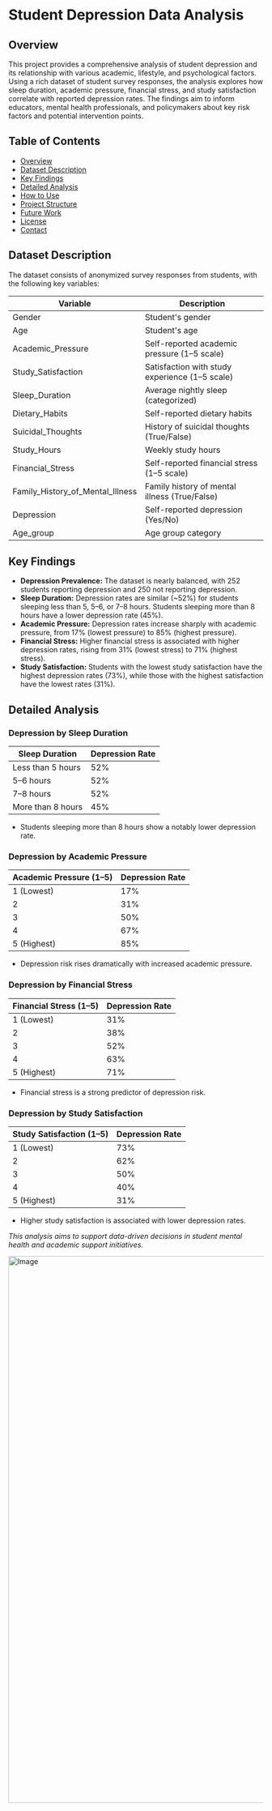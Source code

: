 # Student Depression Data Analysis

## Overview

This project provides a comprehensive analysis of student depression and its relationship with various academic, lifestyle, and psychological factors. Using a rich dataset of student survey responses, the analysis explores how sleep duration, academic pressure, financial stress, and study satisfaction correlate with reported depression rates. The findings aim to inform educators, mental health professionals, and policymakers about key risk factors and potential intervention points.

## Table of Contents

- [Overview](#overview)
- [Dataset Description](#dataset-description)
- [Key Findings](#key-findings)
- [Detailed Analysis](#detailed-analysis)
- [How to Use](#how-to-use)
- [Project Structure](#project-structure)
- [Future Work](#future-work)
- [License](#license)
- [Contact](#contact)

## Dataset Description

The dataset consists of anonymized survey responses from students, with the following key variables:

| Variable                        | Description                                              |
|----------------------------------|----------------------------------------------------------|
| Gender                          | Student's gender                                         |
| Age                             | Student's age                                            |
| Academic_Pressure               | Self-reported academic pressure (1–5 scale)              |
| Study_Satisfaction              | Satisfaction with study experience (1–5 scale)           |
| Sleep_Duration                  | Average nightly sleep (categorized)                      |
| Dietary_Habits                  | Self-reported dietary habits                             |
| Suicidal_Thoughts               | History of suicidal thoughts (True/False)                |
| Study_Hours                     | Weekly study hours                                       |
| Financial_Stress                | Self-reported financial stress (1–5 scale)               |
| Family_History_of_Mental_Illness| Family history of mental illness (True/False)            |
| Depression                      | Self-reported depression (Yes/No)                        |
| Age_group                       | Age group category                                      |

## Key Findings

- **Depression Prevalence:** The dataset is nearly balanced, with 252 students reporting depression and 250 not reporting depression.
- **Sleep Duration:** Depression rates are similar (~52%) for students sleeping less than 5, 5–6, or 7–8 hours. Students sleeping more than 8 hours have a lower depression rate (45%).
- **Academic Pressure:** Depression rates increase sharply with academic pressure, from 17% (lowest pressure) to 85% (highest pressure).
- **Financial Stress:** Higher financial stress is associated with higher depression rates, rising from 31% (lowest stress) to 71% (highest stress).
- **Study Satisfaction:** Students with the lowest study satisfaction have the highest depression rates (73%), while those with the highest satisfaction have the lowest rates (31%).

## Detailed Analysis

### Depression by Sleep Duration

| Sleep Duration      | Depression Rate |
|---------------------|----------------|
| Less than 5 hours   | 52%            |
| 5–6 hours           | 52%            |
| 7–8 hours           | 52%            |
| More than 8 hours   | 45%            |

- Students sleeping more than 8 hours show a notably lower depression rate.

### Depression by Academic Pressure

| Academic Pressure (1–5) | Depression Rate |
|-------------------------|----------------|
| 1 (Lowest)              | 17%            |
| 2                       | 31%            |
| 3                       | 50%            |
| 4                       | 67%            |
| 5 (Highest)             | 85%            |

- Depression risk rises dramatically with increased academic pressure.

### Depression by Financial Stress

| Financial Stress (1–5) | Depression Rate |
|------------------------|----------------|
| 1 (Lowest)             | 31%            |
| 2                      | 38%            |
| 3                      | 52%            |
| 4                      | 63%            |
| 5 (Highest)            | 71%            |

- Financial stress is a strong predictor of depression risk.

### Depression by Study Satisfaction

| Study Satisfaction (1–5) | Depression Rate |
|--------------------------|----------------|
| 1 (Lowest)               | 73%            |
| 2                        | 62%            |
| 3                        | 50%            |
| 4                        | 40%            |
| 5 (Highest)              | 31%            |

- Higher study satisfaction is associated with lower depression rates.



*This analysis aims to support data-driven decisions in student mental health and academic support initiatives.*

<img width="1920" height="1080" alt="Image" src="https://github.com/user-attachments/assets/d9aeaf69-addc-407d-83fc-2c646d35d186" />
